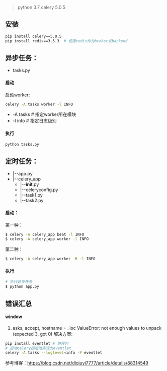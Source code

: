 >python 3.7
>celery 5.0.5

## 安装
```sh
pip install celery==5.0.5
pip install redis==3.5.3  # 使用redis作为broker或backend
```

## 异步任务：
* tasks.py

#### 启动
启动worker:
```bash
celery -A tasks worker -l INFO
```
* -A tasks  # 指定worker所在模块
* -l info   # 指定日志级别
#### 执行
```bash
python tasks.py
```

## 定时任务：
* |--app.py
* |--celery_app
  +   |--__init__.py
  +   |--celeryconfig.py
  +   |--task1.py
  +   |--task2.py

#### 启动：
第一种：
```bash
$ celery -A celery_app beat -l INFO
$ celery -A celery_app worker -l INFO
```
第二种：
```bash
$ celery -A celery_app worker -B -l INFO
```
#### 执行
```bash
# 执行异步任务
$ python app.py
```


## 错误汇总
#### window

1. asks, accept, hostname = _loc ValueError: not enough values to unpack (expected 3, got 0)
解决方案:
```bash
pip install eventlet # 协程包
# 启动celery指定池实现为eventlet
celery -A tasks --loglevel=info -P eventlet
```
参考博客：https://blog.csdn.net/diqiuyi7777/article/details/88314549
